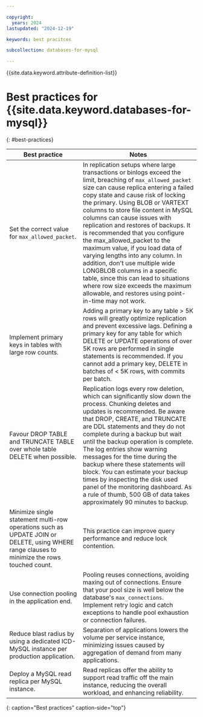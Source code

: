 ```yaml
---

copyright:
  years: 2024
lastupdated: "2024-12-19"

keywords: best pracitces

subcollection: databases-for-mysql

---
```


{{site.data.keyword.attribute-definition-list}}

# Best practices for {{site.data.keyword.databases-for-mysql}}
{: #best-practices}

| Best practice | Notes |
| --- | --- |
| Set the correct value for `max_allowed_packet`. | In replication setups where large transactions or binlogs exceed the limit, breaching of `max_allowed_packet` size can cause replica entering a failed copy state and cause risk of locking the primary. Using BLOB or VARTEXT columns to store file content in MySQL columns can cause issues with replication and restores of backups. It is recommended that you configure the max_allowed_packet to the maximum value, if you load data of varying lengths into any column. In addition, don't use multiple wide LONGBLOB columns in a specific table, since this can lead to situations where row size exceeds the maximum allowable, and restores using point-in-time may not work.|
| Implement primary keys in tables with large row counts. | Adding a primary key to any table > 5K rows will greatly optimize replication and prevent excessive lags. Defining a primary key for any table for which DELETE or UPDATE operations of over 5K rows are performed in single statements is recommended. If you cannot add a primary key, DELETE in batches of < 5K rows, with commits per batch.|
| Favour DROP TABLE and TRUNCATE TABLE over whole table DELETE when possible. | Replication logs every row deletion, which can significantly slow down the process. Chunking deletes and updates is recommended. Be aware that DROP, CREATE, and TRUNCATE are DDL statements and they do not complete during a backup but wait until the backup operation is complete. The log entries show warning messages for the time during the backup where these statements will block. You can estimate your backup times by inspecting the disk used panel of the monitoring dashboard. As a rule of thumb, 500 GB of data takes approximately 90 minutes to backup.|
| Minimize single statement multi-row operations such as UPDATE JOIN or DELETE, using WHERE range clauses to minimize the rows touched count. | This practice can improve query performance and reduce lock contention. |
| Use connection pooling in the application end. | Pooling reuses connections, avoiding maxing out of connections. Ensure that your pool size is well below the database's `max_connections`. Implement retry logic and catch exceptions to handle pool exhaustion or connection failures.|
| Reduce blast radius by using a dedicated ICD-MySQL instance per production application. | Separation of applications lowers the volume per service instance, minimizing issues caused by aggregation of demand from many applications. |
| Deploy a MySQL read replica per MySQL instance. | Read replicas offer the ability to support read traffic off the main instance, reducing the overall workload, and enhancing reliability.|
{: caption="Best practices" caption-side="top"}
